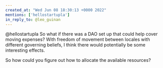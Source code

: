 ```yaml
---
created_at: "Wed Jun 08 18:30:13 +0000 2022"
mentions: ['hellostartupla']
in_reply_to: @leo_guinan
---
```


@hellostartupla So what if there was a DAO set up that could help cover moving expenses? With freedom of movement between locales with different governing beliefs, I think there would potentially be some interesting effects.

So how could you figure out how to allocate the available resources?